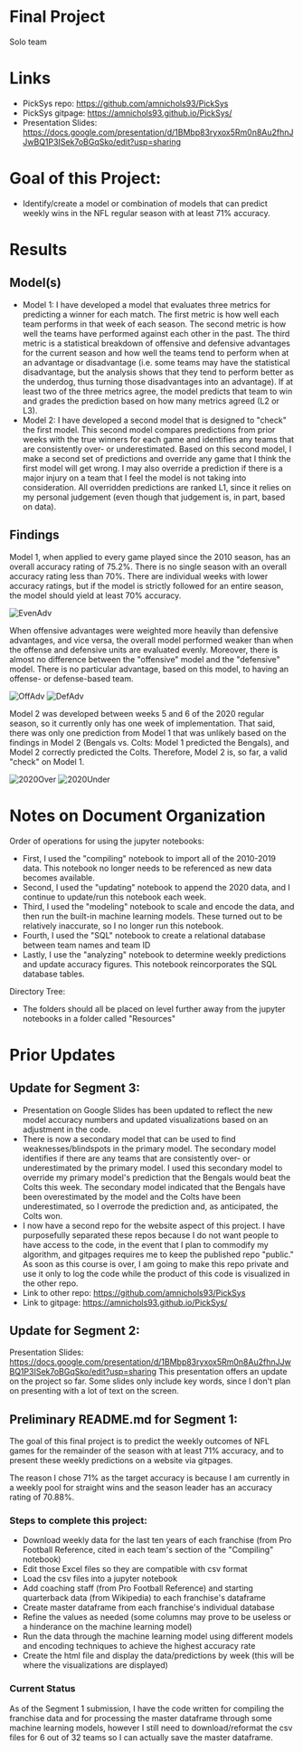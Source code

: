 # Final Project
Solo team

# Links
- PickSys repo: https://github.com/amnichols93/PickSys
- PickSys gitpage: https://amnichols93.github.io/PickSys/
- Presentation Slides: https://docs.google.com/presentation/d/1BMbp83ryxox5Rm0n8Au2fhnJJwBQ1P3ISek7oBGqSko/edit?usp=sharing

# Goal of this Project:
- Identify/create a model or combination of models that can predict weekly wins in the NFL regular season with at least 71% accuracy.

# Results
## Model(s)
- Model 1: I have developed a model that evaluates three metrics for predicting a winner for each match. The first metric is how well each team performs in that week of each season. The second metric is how well the teams have performed against each other in the past. The third metric is a statistical breakdown of offensive and defensive advantages for the current season and how well the teams tend to perform when at an advantage or disadvantage (i.e. some teams may have the statistical disadvantage, but the analysis shows that they tend to perform better as the underdog, thus turning those disadvantages into an advantage). If at least two of the three metrics agree, the model predicts that team to win and grades the prediction based on how many metrics agreed (L2 or L3).
- Model 2: I have developed a second model that is designed to "check" the first model. This second model compares predictions from prior weeks with the true winners for each game and identifies any teams that are consistently over- or underestimated. Based on this second model, I make a second set of predictions and override any game that I think the first model will get wrong. I may also override a prediction if there is a major injury on a team that I feel the model is not taking into consideration. All overridden predictions are ranked L1, since it relies on my personal judgement (even though that judgement is, in part, based on data).

## Findings
Model 1, when applied to every game played since the 2010 season, has an overall accuracy rating of 75.2%. There is no single season with an overall accuracy rating less than 70%. There are individual weeks with lower accuracy ratings, but if the model is strictly followed for an entire season, the model should yield at least 70% accuracy.

![EvenAdv](accuracy_data/figures/even_adv_linechart.png)

When offensive advantages were weighted more heavily than defensive advantages, and vice versa, the overall model performed weaker than when the offense and defensive units are evaluated evenly. Moreover, there is almost no difference between the "offensive" model and the "defensive" model. There is no particular advantage, based on this model, to having an offense- or defense-based team.

![OffAdv](accuracy_data/figures/off_adv_linechart.png)
![DefAdv](accuracy_data/figures/def_adv_linechart.png)

Model 2 was developed between weeks 5 and 6 of the 2020 regular season, so it currently only has one week of implementation. That said, there was only one prediction from Model 1 that was unlikely based on the findings in Model 2 (Bengals vs. Colts: Model 1 predicted the Bengals), and Model 2 correctly predicted the Colts. Therefore, Model 2 is, so far, a valid "check" on Model 1.

![2020Over](accuracy_data/figures/overest2020_barhchart.png)
![2020Under](accuracy_data/figures/underest2020_barhchart.png)


# Notes on Document Organization
Order of operations for using the jupyter notebooks:
- First, I used the "compiling" notebook to import all of the 2010-2019 data. This notebook no longer needs to be referenced as new data becomes available.
- Second, I used the "updating" notebook to append the 2020 data, and I continue to update/run this notebook each week.
- Third, I used the "modeling" notebook to scale and encode the data, and then run the built-in machine learning models. These turned out to be relatively inaccurate, so I no longer run this notebook.
- Fourth, I used the "SQL" notebook to create a relational database between team names and team ID
- Lastly, I use the "analyzing" notebook to determine weekly predictions and update accuracy figures. This notebook reincorporates the SQL database tables.

Directory Tree:
- The folders should all be placed on level further away from the jupyter notebooks in a folder called "Resources"

# Prior Updates
## Update for Segment 3:
- Presentation on Google Slides has been updated to reflect the new model accuracy numbers and updated visualizations based on an adjustment in the code.
- There is now a secondary model that can be used to find weaknesses/blindspots in the primary model. The secondary model identifies if there are any teams that are consistently over- or underestimated by the primary model. I used this secondary model to override my primary model's prediction that the Bengals would beat the Colts this week. The secondary model indicated that the Bengals have been overestimated by the model and the Colts have been underestimated, so I overrode the prediction and, as anticipated, the Colts won.
- I now have a second repo for the website aspect of this project. I have purposefully separated these repos because I do not want people to have access to the code, in the event that I plan to commodify my algorithm, and gitpages requires me to keep the published repo "public." As soon as this course is over, I am going to make this repo private and use it only to log the code while the product of this code is visualized in the other repo.
- Link to other repo: https://github.com/amnichols93/PickSys
- Link to gitpage: https://amnichols93.github.io/PickSys/

## Update for Segment 2:
Presentation Slides: https://docs.google.com/presentation/d/1BMbp83ryxox5Rm0n8Au2fhnJJwBQ1P3ISek7oBGqSko/edit?usp=sharing
This presentation offers an update on the project so far. Some slides only include key words, since I don't plan on presenting with a lot of text on the screen.

## Preliminary README.md for Segment 1:

The goal of this final project is to predict the weekly outcomes of NFL games for the remainder of the season with at least 71% accuracy, and to present these weekly predictions on a website via gitpages.

The reason I chose 71% as the target accuracy is because I am currently in a weekly pool for straight wins and the season leader has an accuracy rating of 70.88%.

### Steps to complete this project:
- Download weekly data for the last ten years of each franchise (from Pro Football Reference, cited in each team's section of the "Compiling" notebook)
- Edit those Excel files so they are compatible with csv format
- Load the csv files into a jupyter notebook
- Add coaching staff (from Pro Football Reference) and starting quarterback data (from Wikipedia) to each franchise's dataframe
- Create master dataframe from each franchise's individual database
- Refine the values as needed (some columns may prove to be useless or a hinderance on the machine learning model)
- Run the data through the machine learning model using different models and encoding techniques to achieve the highest accuracy rate
- Create the html file and display the data/predictions by week (this will be where the visualizations are displayed)

### Current Status
As of the Segment 1 submission, I have the code written for compiling the franchise data and for processing the master dataframe through some machine learning models, however I still need to download/reformat the csv files for 6 out of 32 teams so I can actually save the master dataframe.
